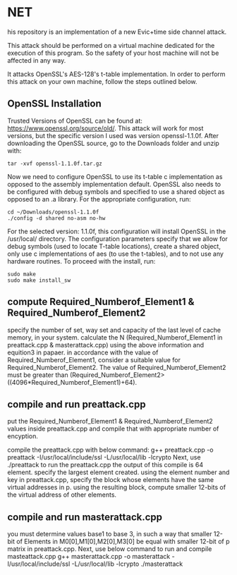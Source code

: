 # NET
his repository is an implementation of a new Evic+time side channel attack. 

This attack should be performed on a virtual machine dedicated for the execution of this program. So the safety of your
host machine will not be affected in any way.

It attacks OpenSSL's AES-128's t-table implementation. In order to perform this attack on your own machine,
follow the steps outlined below.

## OpenSSL Installation

Trusted Versions of OpenSSL can be found at: https://www.openssl.org/source/old/. This attack will work for most
versions, but the specific version I used was version openssl-1.1.0f. After downloading the OpenSSL source, go to
the Downloads folder and unzip with:

    tar -xvf openssl-1.1.0f.tar.gz

Now we need to configure OpenSSL to use its t-table c implementation as opposed to the assembly implementation default.
OpenSSL also needs to be configured with debug symbols and specified to use a shared object as opposed to an .a library.
For the appropriate configuration, run:

    cd ~/Downloads/openssl-1.1.0f
    ./config -d shared no-asm no-hw
    
For the selected version: 1.1.0f, this configuration will install OpenSSL in the /usr/local/ directory. The configuration parameters specify
that we allow for debug symbols (used to locate T-table locations), create a shared object, only use c implementations of aes
(to use the t-tables), and to not use any hardware routines. To proceed with the install, run:

    sudo make
    sudo make install_sw
## compute Required_Numberof_Element1 & Required_Numberof_Element2
specify the number of set, way set and capacity of the last level of cache memory, in your system.
calculate the N (Required_Numberof_Element1 in preattack.cpp & masterattack.cpp) using the above information and equition3 in papaer.
in accordance with the value of Required_Numberof_Element1, consider a suitable value for Required_Numberof_Element2. The value of Required_Numberof_Element2 must be greater than (Required_Numberof_Element2>((4096*Required_Numberof_Element1)+64).
## compile and run preattack.cpp
put the Required_Numberof_Element1 & Required_Numberof_Element2 values inside preattack.cpp and compile that with appropriate number of encyption.

compile the preattack.cpp with below command:
g++ preattack.cpp -o preattack -I/usr/local/include/ssl -L/usr/local/lib -lcrypto
Next, use ./preattack to run the preattack.cpp
the output of this compile is 64 element.
specify the largest element created. using the element number and key in preattack.cpp, specify the block whose elements have the same virtual addresses in p. using the resulting block, compute smaller 12-bits of the virtual address of other elements.

## compile and run masterattack.cpp 
you must determine values base1 to base 3, in such a way that smaller 12-bit of Elements in M0[0],M1[0],M2[0],M3[0] be equal with smaller 12-bit of p matrix in preattack.cpp. 
Next, use below command to run and compile masteattack.cpp
g++ masterattack.cpp -o masterattack -I/usr/local/include/ssl -L/usr/local/lib -lcrypto
./masterattack





